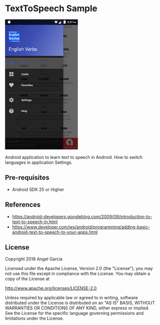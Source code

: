 TextToSpeech Sample
====================

![Scheme](/readmeImages/device-2017-03-11-172715.png)

Android application to learn text to speech in Android.
How to switch languages in application Settings.


Pre-requisites
--------------
- Android SDK 25 or Higher


References
-------------
- https://android-developers.googleblog.com/2009/09/introduction-to-text-to-speech-in.html
- https://www.developer.com/ws/android/programming/adding-basic-android-text-to-speech-to-your-apps.html



## License

Copyright 2018 Angel Garcia

Licensed under the Apache License, Version 2.0 (the "License"); you may not use this file except in compliance with the License. You may obtain a copy of the License at

http://www.apache.org/licenses/LICENSE-2.0

Unless required by applicable law or agreed to in writing, software distributed under the License is distributed on an "AS IS" BASIS, WITHOUT WARRANTIES OR CONDITIONS OF ANY KIND, either express or implied. See the License for the specific language governing permissions and limitations under the License.


